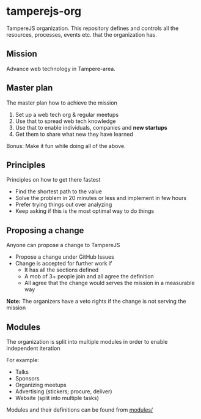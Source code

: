 # tamperejs-org

TampereJS organization. This repository defines and controls all the resources, processes, events
etc. that the organization has.

## Mission

Advance web technology in Tampere-area.

## Master plan

The master plan how to achieve the mission

1. Set up a web tech org & regular meetups
2. Use that to spread web tech knowledge
3. Use that to enable individuals, companies and **new startups**
4. Get them to share what new they have learned

Bonus: Make it fun while doing all of the above.

## Principles

Principles on how to get there fastest

- Find the shortest path to the value
- Solve the problem in 20 minutes or less and implement in few hours
- Prefer trying things out over analyzing
- Keep asking if this is the most optimal way to do things

## Proposing a change

Anyone can propose a change to TampereJS

- Propose a change under GitHub Issues
- Change is accepted for further work if
    - It has all the sections defined
    - A mob of 3+ people join and all agree the definition
    - All agree that the change would serves the mission in a measurable way

**Note:** The organizers have a veto rights if the change is not serving the mission

## Modules

The organization is split into multiple modules in order to enable independent iteration

For example:

- Talks
- Sponsors
- Organizing meetups
- Advertising (stickers; procure, deliver)
- Website (split into multiple tasks)

Modules and their definitions can be found from [modules/](modules/)
